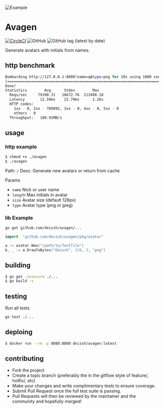 
![Example](https://i.imgur.com/4tk6a5m.png)

# Avagen
[![CircleCI](https://circleci.com/gh/deissh/avagen.svg?style=svg)](https://circleci.com/gh/deissh/avagen)
![GitHub](https://img.shields.io/github/license/deissh/avagen.svg?style=flat-square)
![GitHub tag (latest by date)](https://img.shields.io/github/tag-date/deissh/avagen.svg?style=flat-square)

Generate avatars with initials from names.

## http benchmark

```bash
Bombarding http://127.0.0.1:8080?name=q&type=png for 10s using 1000 connection(s)
[==========================================================================] 10s
Done!
Statistics        Avg      Stdev        Max
  Reqs/sec     79390.31   18672.76  212498.18
  Latency       12.59ms    22.79ms      1.26s
  HTTP codes:
    1xx - 0, 2xx - 789992, 3xx - 0, 4xx - 0, 5xx - 0
    others - 0
  Throughput:   109.92MB/s
```

## usage

### http example

```bash
$ chmod +x ./avagen
$ ./avagen
```

Path: `/`
Desc: Generate new avatars or return from cache

Params
 * `name` Nick or user name
 * `length` Max initials in avatar
 * `size` Avatar size (default 128px)
 * `type` Avatar type (png or jpeg)

### lib Example

```bash
go get github.com/deissh/avagen/...
```
```go
import  "github.com/deissh/avagen/pkg/avatar"

a := avatar.New("/path/to/fontfile")
b, _ := a.DrawToBytes("Deissh", 128, 2, "png")
```

## building

```bash
$ go get -insecure ./...
$ go build -v
```

## testing
Run all tests
```bash
go test ./...
```

## deploing

```bash
$ docker run --rm -p 8080:8080 deissh/avagen:latest
```

## contributing
- Fork the project
- Create a topic branch (preferably the in the gitflow style of feature/, hotfix/, etc)
- Make your changes and write complimentary tests to ensure coverage.
- Submit Pull Request once the full test suite is passing.
- Pull Requests will then be reviewed by the maintainer and the community and hopefully merged!
